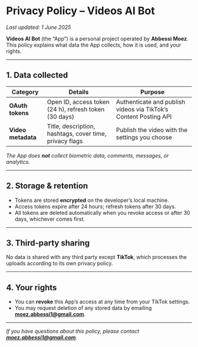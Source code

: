 # Privacy Policy – Videos AI Bot
_Last updated: 1 June 2025_

**Videos AI Bot** (the “App”) is a personal project operated by **Abbessi Moez**.  
This policy explains what data the App collects, how it is used, and your rights.

---

## 1. Data collected

| Category | Details | Purpose |
|----------|---------|---------|
| **OAuth tokens** | Open ID, access token (24 h), refresh token (30 days) | Authenticate and publish videos via TikTok’s Content Posting API |
| **Video metadata** | Title, description, hashtags, cover time, privacy flags | Publish the video with the settings you choose |

*The App does **not** collect biometric data, comments, messages, or analytics.*

---

## 2. Storage & retention

* Tokens are stored **encrypted** on the developer’s local machine.  
* Access tokens expire after 24 hours; refresh tokens after 30 days.  
* All tokens are deleted automatically when you revoke access or after 30 days, whichever comes first.

---

## 3. Third-party sharing

No data is shared with any third party except **TikTok**, which processes the uploads according to its own privacy policy.

---

## 4. Your rights

* You can **revoke** this App’s access at any time from your TikTok settings.  
* You may request deletion of any stored data by emailing **moez.abbessi1@gmail.com**.

---

_If you have questions about this policy, please contact **moez.abbessi1@gmail.com**._
